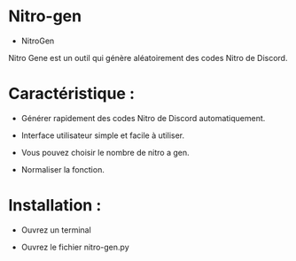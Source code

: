 # Nitro-gen 

* NitroGen 

Nitro Gene est un outil qui génère aléatoirement des codes Nitro de Discord.

# Caractéristique :

* Générer rapidement des codes Nitro de Discord automatiquement.

* Interface utilisateur simple et facile à utiliser.

* Vous pouvez choisir le nombre de nitro a gen.

* Normaliser la fonction.


# Installation : 

* Ouvrez un terminal

* Ouvrez le fichier nitro-gen.py

